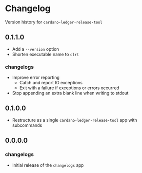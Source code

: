 # Changelog

Version history for `cardano-ledger-release-tool`

## 0.1.1.0

* Add a `--version` option
* Shorten executable name to `clrt`

### changelogs

* Improve error reporting
  - Catch and report IO exceptions
  - Exit with a failure if exceptions or errors occurred
* Stop appending an extra blank line when writing to stdout

## 0.1.0.0

* Restructure as a single `cardano-ledger-release-tool` app with subcommands

## 0.0.0.0

### changelogs

* Initial release of the `changelogs` app
